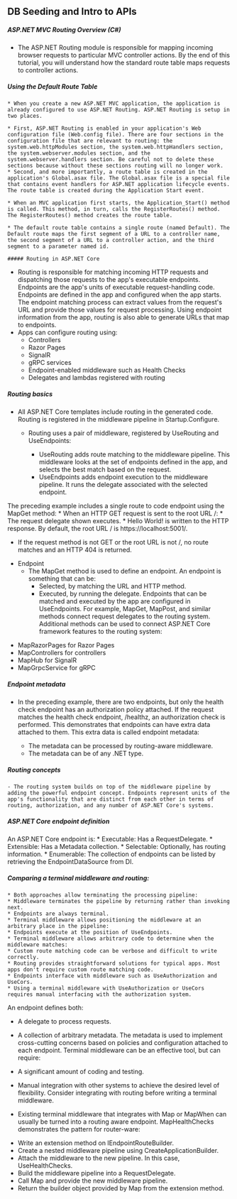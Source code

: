 ## DB Seeding and Intro to APIs

##### ASP.NET MVC Routing Overview (C#)
- The ASP.NET Routing module is responsible for mapping incoming browser requests to particular MVC controller actions. By the end of this tutorial, you will understand how the standard route table maps requests to controller actions.

##### Using the Default Route Table
	* When you create a new ASP.NET MVC application, the application is already configured to use ASP.NET Routing. ASP.NET Routing is setup in two places.

	* First, ASP.NET Routing is enabled in your application's Web configuration file (Web.config file). There are four sections in the configuration file that are relevant to routing: the system.web.httpModules section, the system.web.httpHandlers section, the system.webserver.modules section, and the system.webserver.handlers section. Be careful not to delete these sections because without these sections routing will no longer work.
	* Second, and more importantly, a route table is created in the application's Global.asax file. The Global.asax file is a special file that contains event handlers for ASP.NET application lifecycle events. The route table is created during the Application Start event.

	* When an MVC application first starts, the Application_Start() method is called. This method, in turn, calls the RegisterRoutes() method. The RegisterRoutes() method creates the route table.

	* The default route table contains a single route (named Default). The Default route maps the first segment of a URL to a controller name, the second segment of a URL to a controller action, and the third segment to a parameter named id.

	##### Routing in ASP.NET Core
- Routing is responsible for matching incoming HTTP requests and dispatching those requests to the app's executable endpoints. Endpoints are the app's units of executable request-handling code. Endpoints are defined in the app and configured when the app starts. The endpoint matching process can extract values from the request's URL and provide those values for request processing. Using endpoint information from the app, routing is also able to generate URLs that map to endpoints.
- Apps can configure routing using:
	* Controllers
	* Razor Pages
	* SignalR
	* gRPC services
	* Endpoint-enabled middleware such as Health Checks
	* Delegates and lambdas registered with routing

##### Routing basics
- All ASP.NET Core templates include routing in the generated code. Routing is registered in the middleware pipeline in Startup.Configure.
	- Routing uses a pair of middleware, registered by UseRouting and UseEndpoints:

		* UseRouting adds route matching to the middleware pipeline. This middleware looks at the set of endpoints defined in the app, and selects the best match based on the request.
		* UseEndpoints adds endpoint execution to the middleware pipeline. It runs the delegate associated with the selected endpoint.

The preceding example includes a single route to code endpoint using the MapGet method:
	* When an HTTP GET request is sent to the root URL /:
	* The request delegate shown executes.
	* Hello World! is written to the HTTP response. By default, the root URL / is https://localhost:5001/.
* If the request method is not GET or the root URL is not /, no route matches and an HTTP 404 is returned.

- Endpoint
	- The MapGet method is used to define an endpoint. An endpoint is something that can be:
		* Selected, by matching the URL and HTTP method.
		* Executed, by running the delegate.
Endpoints that can be matched and executed by the app are configured in UseEndpoints. For example, MapGet, MapPost, and similar methods connect request delegates to the routing system. Additional methods can be used to connect ASP.NET Core framework features to the routing system:
* MapRazorPages for Razor Pages
* MapControllers for controllers
* MapHub<THub> for SignalR
* MapGrpcService<TService> for gRPC

##### Endpoint metadata
- In the preceding example, there are two endpoints, but only the health check endpoint has an authorization policy attached. If the request matches the health check endpoint, /healthz, an authorization check is performed. This demonstrates that endpoints can have extra data attached to them. This extra data is called endpoint metadata:

	* The metadata can be processed by routing-aware middleware.
	* The metadata can be of any .NET type.
##### Routing concepts
	- The routing system builds on top of the middleware pipeline by adding the powerful endpoint concept. Endpoints represent units of the app's functionality that are distinct from each other in terms of routing, authorization, and any number of ASP.NET Core's systems.


##### ASP.NET Core endpoint definition
An ASP.NET Core endpoint is:
	* Executable: Has a RequestDelegate.
	* Extensible: Has a Metadata collection.
	* Selectable: Optionally, has routing information.
	* Enumerable: The collection of endpoints can be listed by retrieving the EndpointDataSource from DI.

##### Comparing a terminal middleware and routing:

	* Both approaches allow terminating the processing pipeline:
	* Middleware terminates the pipeline by returning rather than invoking next.
	* Endpoints are always terminal.
	* Terminal middleware allows positioning the middleware at an arbitrary place in the pipeline:
	* Endpoints execute at the position of UseEndpoints.
	* Terminal middleware allows arbitrary code to determine when the middleware matches:
	* Custom route matching code can be verbose and difficult to write correctly.
	* Routing provides straightforward solutions for typical apps. Most apps don't require custom route matching code.
	* Endpoints interface with middleware such as UseAuthorization and UseCors.
	* Using a terminal middleware with UseAuthorization or UseCors requires manual interfacing with the authorization system.
An endpoint defines both:

- A delegate to process requests.
- A collection of arbitrary metadata. The metadata is used to implement cross-cutting concerns based on policies and configuration attached to each endpoint.
Terminal middleware can be an effective tool, but can require:
- A significant amount of coding and testing.
- Manual integration with other systems to achieve the desired level of flexibility.
Consider integrating with routing before writing a terminal middleware.

- Existing terminal middleware that integrates with Map or MapWhen can usually be turned into a routing aware endpoint. MapHealthChecks demonstrates the pattern for router-ware:

* Write an extension method on IEndpointRouteBuilder.
* Create a nested middleware pipeline using CreateApplicationBuilder.
* Attach the middleware to the new pipeline. In this case, UseHealthChecks.
* Build the middleware pipeline into a RequestDelegate.
* Call Map and provide the new middleware pipeline.
* Return the builder object provided by Map from the extension method.
